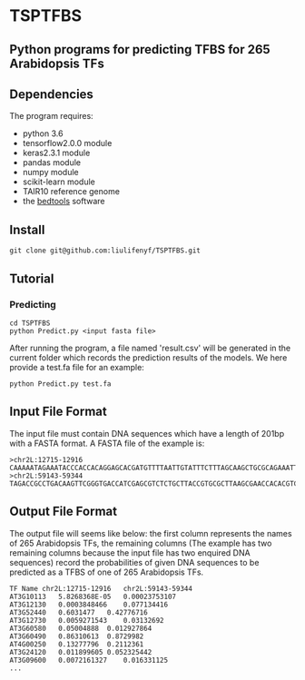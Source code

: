 # TSPTFBS
## Python programs for predicting TFBS for 265 Arabidopsis TFs
## Dependencies
The program requires:
  * python 3.6
  * tensorflow2.0.0 module
  * keras2.3.1 module
  * pandas module
  * numpy module
  * scikit-learn module
  * TAIR10 reference genome
  * the [bedtools](https://bedtools.readthedocs.io/en/latest/) software
## Install
```
git clone git@github.com:liulifenyf/TSPTFBS.git

```

## Tutorial
### Predicting
```
cd TSPTFBS
python Predict.py <input fasta file>
```
After running the program, a file named 'result.csv' will be generated in the current folder which records the prediction results of the models.
We here provide a test.fa file for an example: 
```
python Predict.py test.fa
```
## Input File Format
The input file must contain DNA sequences which have a length of 201bp with a FASTA format.
A FASTA file of the example is:
```
>chr2L:12715-12916
CAAAAATAGAAATACCCACCACAGGAGCACGATGTTTTAATTGTATTTCTTTAGCAAGCTGCGCAGAAATTCGGCGGGGCATGTGTGGTGGTGCATTGCCACTTGCCGACGGGACGGCAGTTGCCGCGGTCTGCGCTGGTGGCAAATGCAGAAGGAAAACCGAGACTGTACTGGCATTTGTTGCTGACCACAAAGTTGGCG
>chr2L:59143-59344
TAGACCGCCTGACAAGTTCGGGTGACCATCGAGCGTCTCTGCTTACCGTGCGCTTAAGCGAACCACACGTCCTAATCGAAACAACTATACAGCGCGACTGTGCGGACGAGTGTCTTGAGACTCTGGGCAAGCGCAGCCAGCCAACCAAGTTTCGAAGTCTGGCTTTTGGGCCAAGCTTGGTCTGCGCCACGCTTGGCCCCG

```
## Output File Format
The output file will seems like below: the first column represents the names of 265 Arabidopsis TFs, the remaining columns (The example has two remaining columns because the input file has two enquired DNA sequences) record the probabilities of given DNA sequences to be predicted as a TFBS of one of 265 Arabidopsis TFs.
```
TF Name	chr2L:12715-12916	chr2L:59143-59344
AT3G10113	5.8268368E-05	0.00023753107
AT3G12130	0.0003848466	0.077134416
AT3G52440	0.6031477	0.42776716
AT3G12730	0.0059271543	0.03132692
AT3G60580	0.05004888	0.012927864
AT3G60490	0.86310613	0.8729982
AT4G00250	0.13277796	0.2112361
AT3G24120	0.011899605	0.052325442
AT3G09600	0.0072161327	0.016331125
...

```
